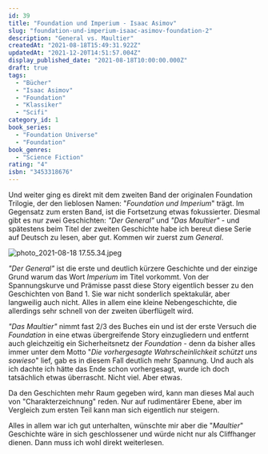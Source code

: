 ```yaml
---
id: 39
title: "Foundation und Imperium - Isaac Asimov"
slug: "foundation-und-imperium-isaac-asimov-foundation-2"
description: "General vs. Maultier"
createdAt: "2021-08-18T15:49:31.922Z"
updatedAt: "2021-12-20T14:51:57.004Z"
display_published_date: "2021-08-18T10:00:00.000Z"
draft: true
tags:
  - "Bücher"
  - "Isaac Asimov"
  - "Foundation"
  - "Klassiker"
  - "Scifi"
category_id: 1
book_series:
  - "Foundation Universe"
  - "Foundation"
book_genres:
  - "Science Fiction"
rating: "4"
isbn: "3453318676"
---
```


Und weiter ging es direkt mit dem zweiten Band der originalen Foundation Trilogie, der den lieblosen Namen: "*Foundation und Imperium*" trägt. Im Gegensatz zum ersten Band, ist die Fortsetzung etwas fokussierter. Diesmal gibt es nur zwei Geschichten: *"Der General"* und *"Das Maultier"* - und spätestens beim Titel der zweiten Geschichte habe ich bereut diese Serie auf Deutsch zu lesen, aber gut. Kommen wir zuerst zum *General*.

![photo_2021-08-18 17.55.34.jpeg](https://res.cloudinary.com/dlsll9dkn/image/upload/v1629302152/photo_2021_08_18_17_55_34_55c2af4e94.jpg)

*"Der General"* ist die erste und deutlich kürzere Geschichte und der einzige Grund warum das Wort *Imperium* im Titel vorkommt. Von der Spannungskurve und Prämisse passt diese Story eigentlich besser zu den Geschichten von Band 1. Sie war nicht sonderlich spektakulär, aber langweilig auch nicht. Alles in allem eine kleine Nebengeschichte, die allerdings sehr schnell von der zweiten überflügelt wird. 

*"Das Maultier"* nimmt fast 2/3 des Buches ein und ist der erste Versuch die *Foundation* in eine etwas übergreifende Story einzugliedern und entfernt auch gleichzeitig ein Sicherheitsnetz der *Foundation* - denn da bisher alles immer unter dem Motto "*Die vorhergesagte Wahrscheinlichkeit schützt uns sowieso*" lief, gab es in diesem Fall deutlich mehr Spannung. Und auch als ich dachte ich hätte das Ende schon vorhergesagt, wurde ich doch tatsächlich etwas überrascht. Nicht viel. Aber etwas.

Da den Geschichten mehr Raum gegeben wird, kann man dieses Mal auch von "Charakterzeichnung" reden. Nur auf rudimentärer Ebene, aber im Vergleich zum ersten Teil kann man sich eigentlich nur steigern.

Alles in allem war ich gut unterhalten, wünschte mir aber die "*Maultier*" Geschichte wäre in sich geschlossener und würde nicht nur als Cliffhanger dienen. Dann muss ich wohl direkt weiterlesen. 